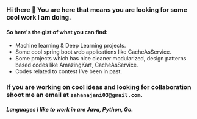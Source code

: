 ### Hi there 👋 You are here that means you are looking for some cool work I am doing.
#### So here's the gist of what you can find:
- Machine learning & Deep Learning projects.
- Some cool spring boot web applications like CacheAsService.
- Some projects which has nice cleaner modularized, design patterns based codes like AmazingKart, CacheAsService.
- Codes related to contest I've been in past.

### If you are working on cool ideas and looking for collaboration shoot me an email at `zahanajani03@gmail.com`.
##### Languages I like to work in are Java, Python, Go.

<!--
**JahanAjani/JahanAjani** is a ✨ _special_ ✨ repository because its `README.md` (this file) appears on your GitHub profile.

Here are some ideas to get you started:

- 🔭 I’m currently working on ...
- 🌱 I’m currently learning ...
- 👯 I’m looking to collaborate on ...
- 🤔 I’m looking for help with ...
- 💬 Ask me about ...
- 📫 How to reach me: ...
- 😄 Pronouns: ...
- ⚡ Fun fact: ...
-->
